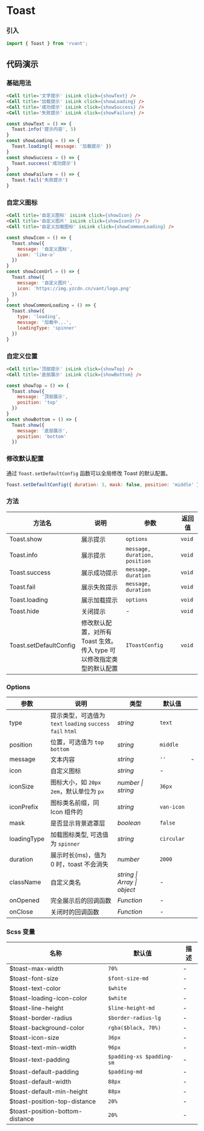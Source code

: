 # Toast

### 引入

```js
import { Toast } from 'rvant';
```

## 代码演示

### 基础用法

```html
<Cell title='文字提示' isLink click={showText} />
<Cell title='加载提示' isLink click={showLoading} />
<Cell title='成功提示' isLink click={showSuccess} />
<Cell title='失败提示' isLink click={showFailure} />
```

```js
const showText = () => {
  Toast.info('提示内容', 5)
}
const showLoading = () => {
  Toast.loading({ message: '加载提示' })
}
const showSuccess = () => {
  Toast.success('成功提示')
}
const showFailure = () => {
  Toast.fail('失败提示')
}
```

### 自定义图标

```html
<Cell title='自定义图标' isLink click={showIcon} />
<Cell title='自定义图片' isLink click={showIconUrl} />
<Cell title='自定义加载图标' isLink click={showCommonLoading} />
```

```js
const showIcon = () => {
  Toast.show({
    message: '自定义图标',
    icon: 'like-o'
  })
}
const showIconUrl = () => {
  Toast.show({
    message: '自定义图片',
    icon: 'https://img.yzcdn.cn/vant/logo.png'
  })
}
const showCommonLoading = () => {
  Toast.show({
    type: 'loading',
    message: '加载中...',
    loadingType: 'spinner'
  })
}
```

### 自定义位置

```html
<Cell title='顶部提示' isLink click={showTop} />
<Cell title='底部展示' isLink click={showBottom} />
```

```js
const showTop = () => {
  Toast.show({
    message: '顶部展示',
    position: 'top'
  })
}
const showBottom = () => {
  Toast.show({
    message: '底部展示',
    position: 'bottom'
  })
```

### 修改默认配置

通过 `Toast.setDefaultConfig` 函数可以全局修改 Toast 的默认配置。

```js
Toast.setDefaultConfig({ duration: 3, mask: false, position: 'middle' });
```

### 方法

| 方法名 | 说明 | 参数 | 返回值 |
| --- | --- | --- | --- |
| Toast.show | 展示提示 | `options` | `void` |
| Toast.info | 展示提示 | `message, duration, position` | `void` |
| Toast.success | 展示成功提示 | `message, duration` | `void` |
| Toast.fail | 展示失败提示 | `message, duration` | `void` |
| Toast.loading | 展示加载提示 | `options` | `void` |
| Toast.hide | 关闭提示 | - | `void` |
| Toast.setDefaultConfig | 修改默认配置，对所有 Toast 生效。<br>传入 type 可以修改指定类型的默认配置 | `IToastConfig` | `void` |

### Options

| 参数                  | 说明                                                        | 类型                        | 默认值     |   |
| --------------------- | ----------------------------------------------------------- | --------------------------- | ---------- | - |
| type                  | 提示类型，可选值为 `text` `loading` `success` `fail` `html` | _string_                    | `text`     |   |
| position              | 位置，可选值为 `top` `bottom`                               | _string_                    | `middle`   |   |
| message               | 文本内容                                                    | _string_                    | `''`       | - |
| icon                  | 自定义图标                                                  | _string_                    | -          |   |
| iconSize              | 图标大小，如 `20px` `2em`，默认单位为 `px`                  | _number \| string_          | `36px`     |   |
| iconPrefix            | 图标类名前缀，同 Icon 组件的                                | _string_                    | `van-icon` |   |
| mask                  | 是否显示背景遮罩层                                          | _boolean_                   | `false`    |   |
| loadingType           | 加载图标类型, 可选值为 `spinner`                            | _string_                    | `circular` |   |
| duration              | 展示时长(ms)，值为 0 时，toast 不会消失                     | _number_                    | `2000`     |   |
| className             | 自定义类名                                                  | _string \| Array \| object_ | -          |   |
| onOpened              | 完全展示后的回调函数                                        | _Function_                  | -          |   |
| onClose               | 关闭时的回调函数                                            | _Function_                  | -          |   |

### Scss 变量

| 名称                            | 默认值                    | 描述 |
| ------------------------------- | ------------------------- | ---- |
| $toast-max-width                | `70%`                     | -    |
| $toast-font-size                | `$font-size-md`           | -    |
| $toast-text-color               | `$white`                  | -    |
| $toast-loading-icon-color       | `$white`                  | -    |
| $toast-line-height              | `$line-height-md`         | -    |
| $toast-border-radius            | `$border-radius-lg`       | -    |
| $toast-background-color         | `rgba($black, 70%)`       | -    |
| $toast-icon-size                | `36px`                    | -    |
| $toast-text-min-width           | `96px`                    | -    |
| $toast-text-padding             | `$padding-xs $padding-sm` | -    |
| $toast-default-padding          | `$padding-md`             | -    |
| $toast-default-width            | `88px`                    | -    |
| $toast-default-min-height       | `88px`                    | -    |
| $toast-position-top-distance    | `20%`                     | -    |
| $toast-position-bottom-distance | `20%`                     | -    |
